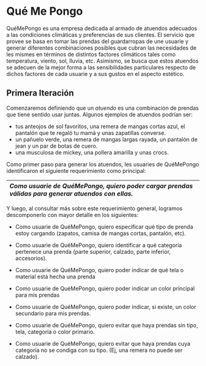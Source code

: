 # Qué Me Pongo

QuéMePongo es una empresa dedicada al armado de atuendos adecuados a las condiciones climáticas y preferencias de sus clientes. El servicio que provee se basa en tomar las prendas del guardarropas de une usuarie y generar diferentes combinaciones posibles que cubran las necesidades de les mismes en términos de distintos factores climáticos tales como temperatura, viento, sol, lluvia, etc. Asimismo, se busca que estos atuendos se adecuen de la mejor forma a las sensibilidades particulares respecto de dichos factores de cada usuarie y a sus gustos en el aspecto estético.

## **Primera Iteración**

Comenzaremos definiendo que un *atuendo* es una combinación de prendas que tiene sentido usar juntas. Algunos ejemplos de atuendos podrían ser:

* tus anteojos de sol favoritos, una remera de mangas cortas azul, el pantalón que te regaló tu mamá y unas zapatillas converse.  
* un pañuelo verde, una remera de mangas largas rayada, un pantalón de jean y un par de botas de cuero.  
* una musculosa de mickey, una pollera amarilla y unas crocs.

Como primer paso para generar los atuendos, les usuaries de QuéMePongo identificaron el siguiente requerimiento como principal:

| *Como usuarie de QuéMePongo, quiero poder cargar prendas válidas para generar atuendos con ellas.* |
| :---- |

Y luego, al consultar más sobre este requerimiento general, logramos descomponerlo con mayor detalle en los siguientes:

* Como usuarie de QuéMePongo, quiero especificar qué tipo de prenda estoy cargando (zapatos, camisa de mangas cortas, pantalón, etc).  
    
* Como usuarie de QuéMePongo, quiero identificar a qué categoría pertenece una prenda (parte superior, calzado, parte inferior, accesorios).  
    
* Como usuarie de QuéMePongo, quiero poder indicar de qué tela o material está hecha una prenda  
    
* Como usuarie de QuéMePongo, quiero poder indicar un color principal para mis prendas  
    
* Como usuarie de QuéMePongo, quiero poder indicar, si existe, un color secundario para mis prendas.  
    
* Como usuarie de QuéMePongo, quiero evitar que haya prendas sin tipo, tela, categoría o color primario.

* Como usuarie de QuéMePongo, quiero evitar que haya prendas cuya categoría no se condiga con su tipo. (Ej, una remera no puede ser calzado).